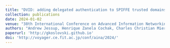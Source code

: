 ```yaml
---
title: "DVID: adding delegated authentication to SPIFFE trusted domains"
collection: publications
date: 2024-01-02
venue: "38th International Conference on Advanced Information Networking and Applications (AINA)"
authors: "Andrew Jessup, Henrique Zanela Cochak, Charles Christian Miers, Guilherme Piêgas Koslovski, Maurício Aronne Pillon, Pedro Henrique Barcha Correia, Marco Antônio Marques, Marcos Antonio Simplício Junior"
paperurl: 'http://gkoslovski.github.io'
doi: 'http://voyager.ce.fit.ac.jp/conf/aina/2024/'
---
```

